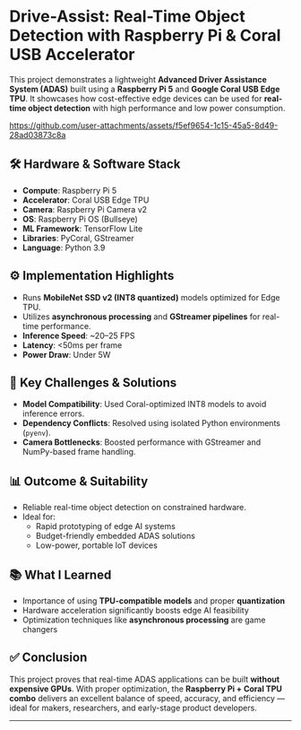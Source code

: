# Drive-Assist: Real-Time Object Detection with Raspberry Pi & Coral USB Accelerator 

This project demonstrates a lightweight **Advanced Driver Assistance System (ADAS)** built using a **Raspberry Pi 5** and **Google Coral USB Edge TPU**. It showcases how cost-effective edge devices can be used for **real-time object detection** with high performance and low power consumption.

https://github.com/user-attachments/assets/f5ef9654-1c15-45a5-8d49-28ad03873c8a

## 🛠 Hardware & Software Stack

- **Compute**: Raspberry Pi 5  
- **Accelerator**: Coral USB Edge TPU  
- **Camera**: Raspberry Pi Camera v2  
- **OS**: Raspberry Pi OS (Bullseye)  
- **ML Framework**: TensorFlow Lite  
- **Libraries**: PyCoral, GStreamer  
- **Language**: Python 3.9  

## ⚙️ Implementation Highlights

- Runs **MobileNet SSD v2 (INT8 quantized)** models optimized for Edge TPU.
- Utilizes **asynchronous processing** and **GStreamer pipelines** for real-time performance.
- **Inference Speed**: ~20–25 FPS  
- **Latency**: <50ms per frame  
- **Power Draw**: Under 5W  

## 🧠 Key Challenges & Solutions

- **Model Compatibility**: Used Coral-optimized INT8 models to avoid inference errors.
- **Dependency Conflicts**: Resolved using isolated Python environments (`pyenv`).
- **Camera Bottlenecks**: Boosted performance with GStreamer and NumPy-based frame handling.

## 📊 Outcome & Suitability

- Reliable real-time object detection on constrained hardware.
- Ideal for:
  - Rapid prototyping of edge AI systems  
  - Budget-friendly embedded ADAS solutions  
  - Low-power, portable IoT devices

## 📚 What I Learned

- Importance of using **TPU-compatible models** and proper **quantization**
- Hardware acceleration significantly boosts edge AI feasibility
- Optimization techniques like **asynchronous processing** are game changers

## ✅ Conclusion

This project proves that real-time ADAS applications can be built **without expensive GPUs**. With proper optimization, the **Raspberry Pi + Coral TPU combo** delivers an excellent balance of speed, accuracy, and efficiency — ideal for makers, researchers, and early-stage product developers.

---

